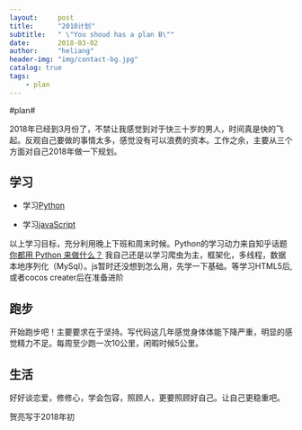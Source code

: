 ```yaml
---
layout:     post
title:      "2018计划"
subtitle:   " \"You shoud has a plan B\""
date:       2018-03-02 
author:     "heliang"
header-img: "img/contact-bg.jpg"
catalog: true
tags:
    - plan
---
```


\#plan\#

2018年已经到3月份了，不禁让我感觉到对于快三十岁的男人，时间真是快的飞起。反观自己要做的事情太多，感觉没有可以浪费的资本。工作之余，主要从三个方面对自己2018年做一下规划。


##  学习
- 学习[Python](https://www.liaoxuefeng.com/wiki/001374738125095c955c1e6d8bb493182103fac9270762a000)

- 学习[javaScript](https://www.liaoxuefeng.com/wiki/001434446689867b27157e896e74d51a89c25cc8b43bdb3000)

以上学习目标，充分利用晚上下班和周末时候。Python的学习动力来自知乎话题[你都用 Python 来做什么？](https://www.zhihu.com/question/20799742/answer/329495605) 我自己还是以学习爬虫为主，框架化，多线程，数据本地序列化（MySql）。js暂时还没想到怎么用，先学一下基础。等学习HTML5后,或者cocos creater后在准备进阶


##  跑步
开始跑步吧！主要要求在于坚持。写代码这几年感觉身体体能下降严重，明显的感觉精力不足。每周至少跑一次10公里，闲暇时候5公里。


##  生活
好好谈恋爱，修修心，学会包容，照顾人，更要照顾好自己。让自己更稳重吧。


贺亮写于2018年初








